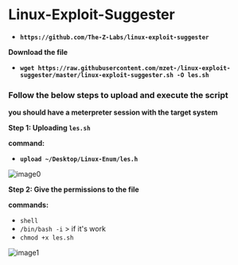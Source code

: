 # Linux-Exploit-Suggester


- __`https://github.com/The-Z-Labs/linux-exploit-suggester`__

__Download the file__

- __`wget https://raw.githubusercontent.com/mzet-/linux-exploit-suggester/master/linux-exploit-suggester.sh -O les.sh`__

### Follow the below steps to upload and execute the script 

__you should have a meterpreter session with the target system__

__Step 1: Uploading `les.sh`__

__command:__
  
  - __`upload ~/Desktop/Linux-Enum/les.h`__

![image0](https://github.com/Chittu13/eJPTv2/blob/main/Image/Linux_suggester/image0.png)

__Step 2: Give the permissions to the file__

__commands:__
  - `shell`
  - `/bin/bash -i` > if it's work 
  - `chmod +x les.sh`

![image1](https://github.com/Chittu13/eJPTv2/blob/main/Image/Linux_suggester/image1.png)
